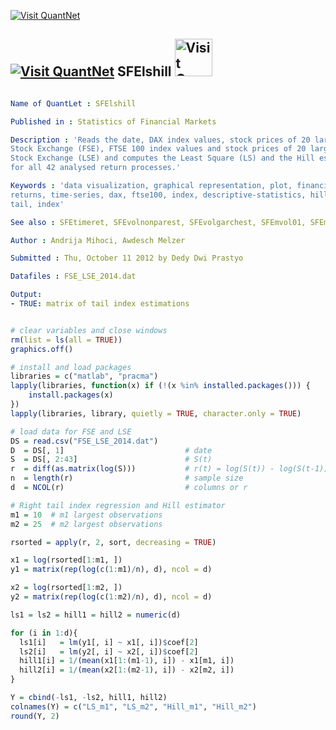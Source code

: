 
[<img src="https://github.com/QuantLet/Styleguide-and-Validation-procedure/blob/master/pictures/banner.png" alt="Visit QuantNet">](http://quantlet.de/index.php?p=info)

## [<img src="https://github.com/QuantLet/Styleguide-and-Validation-procedure/blob/master/pictures/qloqo.png" alt="Visit QuantNet">](http://quantlet.de/) **SFElshill** [<img src="https://github.com/QuantLet/Styleguide-and-Validation-procedure/blob/master/pictures/QN2.png" width="60" alt="Visit QuantNet 2.0">](http://quantlet.de/d3/ia)

```yaml

Name of QuantLet : SFElshill

Published in : Statistics of Financial Markets

Description : 'Reads the date, DAX index values, stock prices of 20 largest companies at Frankfurt
Stock Exchange (FSE), FTSE 100 index values and stock prices of 20 largest companies at London
Stock Exchange (LSE) and computes the Least Square (LS) and the Hill estimators of the tail index
for all 42 analysed return processes.'

Keywords : 'data visualization, graphical representation, plot, financial, asset, stock-price,
returns, time-series, dax, ftse100, index, descriptive-statistics, hill-estimator, least-squares,
tail, index'

See also : SFEtimeret, SFEvolnonparest, SFEvolgarchest, SFEmvol01, SFEmvol03, SFEtail

Author : Andrija Mihoci, Awdesch Melzer

Submitted : Thu, October 11 2012 by Dedy Dwi Prastyo

Datafiles : FSE_LSE_2014.dat

Output: 
- TRUE: matrix of tail index estimations

```


```r

# clear variables and close windows
rm(list = ls(all = TRUE))
graphics.off()

# install and load packages
libraries = c("matlab", "pracma")
lapply(libraries, function(x) if (!(x %in% installed.packages())) {
    install.packages(x)
})
lapply(libraries, library, quietly = TRUE, character.only = TRUE)

# load data for FSE and LSE
DS = read.csv("FSE_LSE_2014.dat")
D  = DS[, 1]                           # date
S  = DS[, 2:43]                        # S(t)
r  = diff(as.matrix(log(S)))           # r(t) = log(S(t)) - log(S(t-1)) 
n  = length(r)                         # sample size
d  = NCOL(r)                           # columns or r

# Right tail index regression and Hill estimator
m1 = 10  # m1 largest observations
m2 = 25  # m2 largest observations

rsorted = apply(r, 2, sort, decreasing = TRUE)

x1 = log(rsorted[1:m1, ])
y1 = matrix(rep(log(c(1:m1)/n), d), ncol = d)

x2 = log(rsorted[1:m2, ]) 
y2 = matrix(rep(log(c(1:m2)/n), d), ncol = d)

ls1 = ls2 = hill1 = hill2 = numeric(d)

for (i in 1:d){
  ls1[i]   = lm(y1[, i] ~ x1[, i])$coef[2]
  ls2[i]   = lm(y2[, i] ~ x2[, i])$coef[2]
  hill1[i] = 1/(mean(x1[1:(m1-1), i]) - x1[m1, i])
  hill2[i] = 1/(mean(x2[1:(m2-1), i]) - x2[m2, i])
}

Y = cbind(-ls1, -ls2, hill1, hill2)
colnames(Y) = c("LS_m1", "LS_m2", "Hill_m1", "Hill_m2")
round(Y, 2)
```
